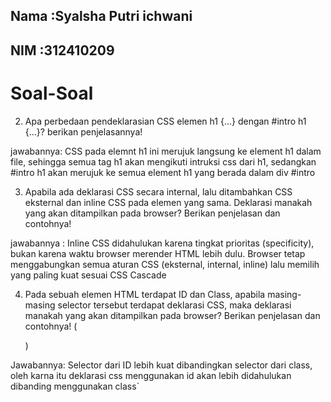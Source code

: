 ## Nama :Syalsha Putri ichwani
## NIM  :312410209

# Soal-Soal
2. Apa perbedaan pendeklarasian CSS elemen h1 {...} dengan #intro h1 {...}? berikan
penjelasannya!

jawabannya:
CSS pada elemnt h1 ini merujuk langsung ke element h1 dalam file, sehingga semua tag h1 akan mengikuti intruksi css dari h1, sedangkan #intro h1 akan merujuk ke semua element h1 yang berada dalam div #intro

3. Apabila ada deklarasi CSS secara internal, lalu ditambahkan CSS eksternal dan inline CSS pada elemen yang sama. Deklarasi manakah yang akan ditampilkan pada browser? Berikan
penjelasan dan contohnya!

 jawabannya :
Inline CSS didahulukan karena tingkat prioritas (specificity), bukan karena waktu browser merender HTML lebih dulu. Browser tetap menggabungkan semua aturan CSS (eksternal, internal, inline) lalu memilih yang paling kuat sesuai CSS Cascade

4. Pada sebuah elemen HTML terdapat ID dan Class, apabila masing-masing selector tersebut
terdapat deklarasi CSS, maka deklarasi manakah yang akan ditampilkan pada browser?
Berikan penjelasan dan contohnya! ( <p id="paragraf-1" class="text-paragraf"> )

Jawabannya:
Selector dari ID lebih kuat dibandingkan selector dari class, oleh karna itu deklarasi css menggunakan id akan lebih didahulukan dibanding menggunakan class`
